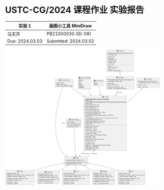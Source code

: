 # USTC-CG/2024 课程作业 实验报告

| 实验 1          | 画图小工具 MiniDraw   |
| --------------- | --------------------- |
| 马天开          | PB21000030 (ID: 08)   |
| Due: 2024.03.03 | Submitted: 2024.03.02 |

![Models](./figs/model.png)
